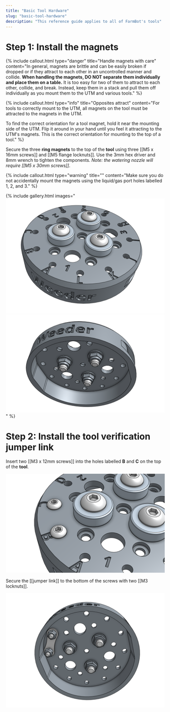 ```yaml
---
title: "Basic Tool Hardware"
slug: "basic-tool-hardware"
description: "This reference guide applies to all of FarmBot's tools"
---
```


# Step 1: Install the magnets

{%
include callout.html
type="danger"
title="Handle magnets with care"
content="In general, magnets are brittle and can be easily broken if dropped or if they attract to each other in an uncontrolled manner and collide. **When handling the magnets, DO NOT separate them individually and place them on a table.** It is too easy for two of them to attract to each other, collide, and break. Instead, keep them in a stack and pull them off individually as you mount them to the UTM and various tools."
%}

{%
include callout.html
type="info"
title="Opposites attract"
content="For tools to correctly mount to the UTM, all magnets on the tool must be attracted to the magnets in the UTM.

To find the correct orientation for a tool magnet, hold it near the mounting side of the UTM. Flip it around in your hand until you feel it attracting to the UTM's magnets. This is the correct orientation for mounting to the top of a tool."
%}

Secure the three **ring magnets** to the top of the **tool** using three [[M5 x 16mm screws]] and [[M5 flange locknuts]]. Use the 3mm hex driver and 8mm wrench to tighten the components. *Note: the watering nozzle will require [[M5 x 30mm screws]]*.

{%
include callout.html
type="warning"
title=""
content="Make sure you do not accidentally mount the magnets using the liquid/gas port holes labelled 1, 2, and 3."
%}

{% include gallery.html images="
![tool with magnets mounted top](_images/tool_with_magnets_mounted_top.png)
![tool with magnets mounted underside](_images/tool_with_magnets_mounted_underside.png)
" %}

# Step 2: Install the tool verification jumper link

Insert two [[M3 x 12mm screws]] into the holes labelled **B** and **C** on the top of the **tool**.

![jumper link installed top view](_images/jumper_link_installed_top_view.png)

Secure the [[jumper link]] to the bottom of the screws with two [[M3 locknuts]].

![jumper link installed bottom view](_images/jumper_link_installed_bottom_view.png)
